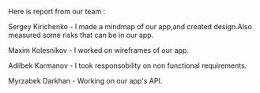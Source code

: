
Here is report from our team :

Sergey Kirichenko - I made a mindmap of our app,and created design.Also measured some risks that can be in our app.

Maxim Kolesnikov - I worked on wireframes of our app.

Adilbek Karmanov - I took responsobility on non functional requirements.

Myrzabek Darkhan - Working on our app's API.
